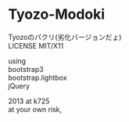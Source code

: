 Tyozo-Modoki
============

Tyozoのパクリ(劣化バージョンだょ)  
LICENSE MIT/X11  
  
using  
bootstrap3  
bootstrap.lightbox  
jQuery  

2013 at k725  
at your own risk,
